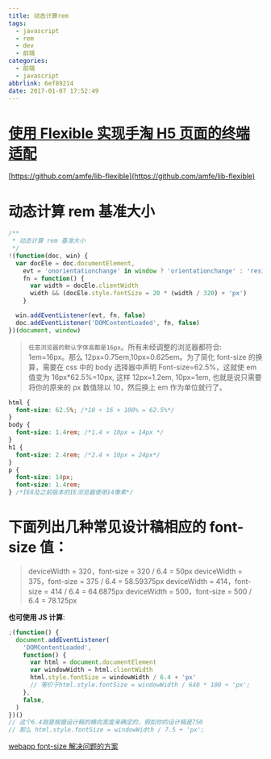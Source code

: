 ```yaml
---
title: 动态计算rem
tags:
  - javascript
  - rem
  - dev
  - 前端
categories:
  - 前端
  - javascript
abbrlink: 6ef89214
date: 2017-01-07 17:52:49
---
```


# [使用 Flexible 实现手淘 H5 页面的终端适配](https://www.w3cplus.com/mobile/lib-flexible-for-html5-layout.html)

[https://github.com/amfe/lib-flexible](https://github.com/amfe/lib-flexible)

<!-- more -->

# 动态计算 rem 基准大小

```js
/**
 * 动态计算 rem 基准大小
 */
!(function(doc, win) {
  var docEle = doc.documentElement,
    evt = 'onorientationchange' in window ? 'orientationchange' : 'resize',
    fn = function() {
      var width = docEle.clientWidth
      width && (docEle.style.fontSize = 20 * (width / 320) + 'px')
    }

  win.addEventListener(evt, fn, false)
  doc.addEventListener('DOMContentLoaded', fn, false)
})(document, window)
```

> `任意浏览器的默认字体高都是16px`。所有未经调整的浏览器都符合: 1em=16px。那么 12px=0.75em,10px=0.625em。为了简化 font-size 的换算，需要在 css 中的 body 选择器中声明 Font-size=62.5%，这就使 em 值变为 16px\*62.5%=10px, 这样 12px=1.2em, 10px=1em, 也就是说只需要将你的原来的 px 数值除以 10，然后换上 em 作为单位就行了。

```css
html {
  font-size: 62.5%; /*10 ÷ 16 × 100% = 62.5%*/
}
body {
  font-size: 1.4rem; /*1.4 × 10px = 14px */
}
h1 {
  font-size: 2.4rem; /*2.4 × 10px = 24px*/
}
p {
  font-size: 14px;
  font-size: 1.4rem;
} /*IE8及之前版本的IE浏览器使用14像素*/
```

# 下面列出几种常见设计稿相应的 font-size 值：

> deviceWidth = 320，font-size = 320 / 6.4 = 50px
> deviceWidth = 375，font-size = 375 / 6.4 = 58.59375px
> deviceWidth = 414，font-size = 414 / 6.4 = 64.6875px
> deviceWidth = 500，font-size = 500 / 6.4 = 78.125px

**也可使用 JS 计算**:

```js
;(function() {
  document.addEventListener(
    'DOMContentLoaded',
    function() {
      var html = document.documentElement
      var windowWidth = html.clientWidth
      html.style.fontSize = windowWidth / 6.4 + 'px'
      // 等价于html.style.fontSize = windowWidth / 640 * 100 + 'px';
    },
    false,
  )
})()
// 这个6.4就是根据设计稿的横向宽度来确定的，假如你的设计稿是750
// 那么 html.style.fontSize = windowWidth / 7.5 + 'px';
```

[webapp font-size 解决问题的方案 ](https://blog.csdn.net/huang100qi/article/details/49886713)

